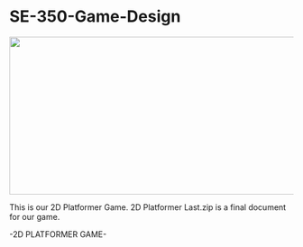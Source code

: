 # SE-350-Game-Design

<img src="https://upload.wikimedia.org/wikipedia/commons/thumb/1/19/Unity_Technologies_logo.svg/2560px-Unity_Technologies_logo.svg.png" width="620" height="280">

This is our 2D Platformer Game. 2D Platformer Last.zip is a final document for our game.

-2D PLATFORMER GAME-

